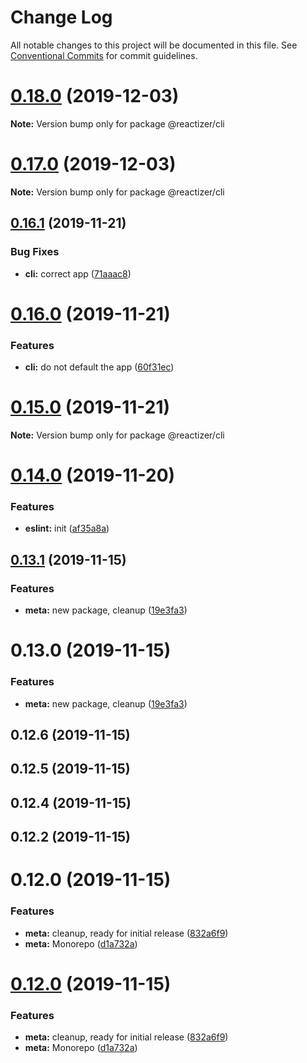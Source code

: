 # Change Log

All notable changes to this project will be documented in this file.
See [Conventional Commits](https://conventionalcommits.org) for commit guidelines.

# [0.18.0](https://github.com/oreqizer/reactizer/compare/v0.17.0...v0.18.0) (2019-12-03)

**Note:** Version bump only for package @reactizer/cli





# [0.17.0](https://github.com/oreqizer/reactizer/compare/v0.16.1...v0.17.0) (2019-12-03)

**Note:** Version bump only for package @reactizer/cli





## [0.16.1](https://github.com/oreqizer/reactizer/compare/v0.16.0...v0.16.1) (2019-11-21)


### Bug Fixes

* **cli:** correct app ([71aaac8](https://github.com/oreqizer/reactizer/commit/71aaac81ad37b7abad1aa00539c35b0b7cc3dccb))





# [0.16.0](https://github.com/oreqizer/reactizer/compare/v0.15.1...v0.16.0) (2019-11-21)


### Features

* **cli:** do not default the app ([60f31ec](https://github.com/oreqizer/reactizer/commit/60f31ec6c82b449047e62b36872deccde45a666a))





# [0.15.0](https://github.com/oreqizer/reactizer/compare/v0.14.0...v0.15.0) (2019-11-21)

**Note:** Version bump only for package @reactizer/cli





# [0.14.0](https://github.com/oreqizer/reactizer/compare/v0.13.1...v0.14.0) (2019-11-20)


### Features

* **eslint:** init ([af35a8a](https://github.com/oreqizer/reactizer/commit/af35a8a607f3cc16231b183e23033fb83637c742))





## [0.13.1](https://github.com/oreqizer/reactizer/compare/v0.12.6...v0.13.1) (2019-11-15)


### Features

* **meta:** new package, cleanup ([19e3fa3](https://github.com/oreqizer/reactizer/commit/19e3fa3482312a5878b452397a2fee77f39cfa32))





# 0.13.0 (2019-11-15)


### Features

* **meta:** new package, cleanup ([19e3fa3](https://github.com/oreqizer/reactizer/commit/19e3fa3482312a5878b452397a2fee77f39cfa32))



## 0.12.6 (2019-11-15)



## 0.12.5 (2019-11-15)



## 0.12.4 (2019-11-15)



## 0.12.2 (2019-11-15)



# 0.12.0 (2019-11-15)


### Features

* **meta:** cleanup, ready for initial release ([832a6f9](https://github.com/oreqizer/reactizer/commit/832a6f96e290802aed500da4f7b3c55f2575fca4))
* **meta:** Monorepo ([d1a732a](https://github.com/oreqizer/reactizer/commit/d1a732a876c6eb33bf21837dc7172ccb2c2ed3b0))





# [0.12.0](https://github.com/oreqizer/reactizer/compare/v0.11.2...v0.12.0) (2019-11-15)


### Features

* **meta:** cleanup, ready for initial release ([832a6f9](https://github.com/oreqizer/reactizer/commit/832a6f96e290802aed500da4f7b3c55f2575fca4))
* **meta:** Monorepo ([d1a732a](https://github.com/oreqizer/reactizer/commit/d1a732a876c6eb33bf21837dc7172ccb2c2ed3b0))
